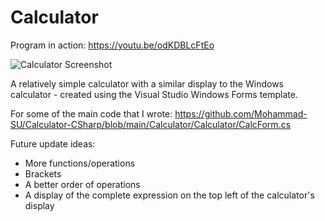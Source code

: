 # Calculator

Program in action: https://youtu.be/odKDBLcFtEo

![Calculator Screenshot](https://drive.google.com/drive/folders/1ANjaCdbHOdtlfJQpm0h3sXpahP54vwq5)

A relatively simple calculator with a similar display to the Windows calculator - created using the Visual Studio Windows Forms template.

For some of the main code that I wrote:
https://github.com/Mohammad-SU/Calculator-CSharp/blob/main/Calculator/Calculator/CalcForm.cs

Future update ideas:
- More functions/operations
- Brackets
- A better order of operations
- A display of the complete expression on the top left of the calculator's display
